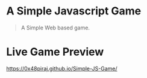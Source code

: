 # A Simple Javascript Game
> A Simple Web based game.

# Live Game Preview

https://0x48piraj.github.io/Simple-JS-Game/
